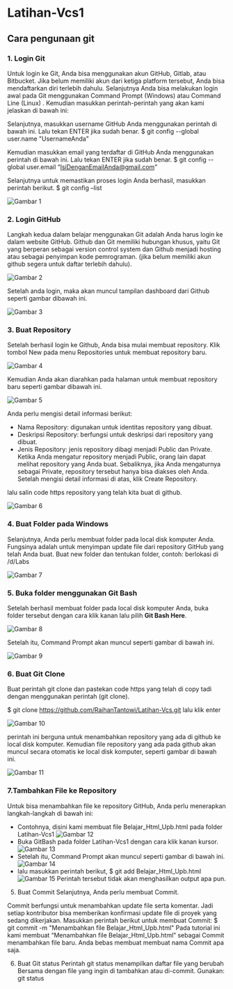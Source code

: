 # Latihan-Vcs1
## Cara pengunaan git

### 1. Login Git
Untuk login ke Git, Anda bisa menggunakan akun GitHub, Gitlab, atau Bitbucket. Jika belum memiliki akun dari ketiga platform tersebut, Anda bisa mendaftarkan diri terlebih dahulu. Selanjutnya Anda bisa melakukan login awal pada Git  menggunakan Command Prompt  (Windows) atau Command Line (Linux) . Kemudian masukkan perintah-perintah yang akan kami jelaskan di bawah ini:

Selanjutnya, masukkan username GitHub Anda menggunakan perintah di bawah ini. Lalu tekan ENTER jika sudah benar.
$ git config --global user.name "UsernameAnda"

Kemudian masukkan email yang terdaftar di GitHub Anda menggunakan perintah di bawah  ini. Lalu tekan ENTER jika sudah benar.
$ git config --global user.email “IsiDenganEmailAnda@gmail.com”

Selanjutnya untuk memastikan proses login Anda berhasil, masukkan perintah berikut.
$ git config –list

![Gambar 1](screenshoot/ss1.png)

 ### 2. Login GitHub
Langkah kedua dalam belajar menggunakan Git adalah Anda harus login ke dalam website GitHub. Github dan Git memiliki hubungan khusus, yaitu Git yang berperan sebagai version control system dan Github menjadi hosting atau sebagai penyimpan kode pemrograman. (jika belum memiliki akun github segera untuk daftar terlebih  dahulu).

![Gambar 2](screenshoot/ss3.png) 

Setelah anda login, maka akan muncul tampilan dashboard dari Github seperti gambar dibawah ini. 

![Gambar 3](screenshoot/ss2.png)

### 3. Buat Repository
Setelah berhasil login ke Github, Anda bisa mulai membuat repository. Klik tombol New pada menu Repositories untuk membuat repository baru. 

![Gambar 4](screenshoot/ss4.png)

Kemudian Anda akan diarahkan pada halaman untuk membuat repository baru seperti gambar dibawah ini.

![Gambar 5](screenshoot/ss5.png)

Anda perlu mengisi detail informasi berikut:
* Nama Repository: digunakan untuk identitas repository yang dibuat.
* Deskripsi Repository: berfungsi untuk deskripsi dari repository yang dibuat.
* Jenis Repository: jenis repository dibagi menjadi Public dan Private. Ketika Anda mengatur repository menjadi Public, orang lain dapat melihat repository yang Anda buat. Sebaliknya, jika Anda mengaturnya sebagai Private, repository tersebut hanya bisa diakses oleh Anda. Setelah mengisi detail informasi di atas, klik Create Repository.

lalu salin code https repository yang telah kita buat di github.

![Gambar 6](screenshoot/ss6.png)
 
### 4. Buat Folder pada Windows
Selanjutnya, Anda perlu membuat folder pada local disk komputer Anda. Fungsinya adalah untuk menyimpan update file dari repository GitHub yang telah Anda buat.
Buat new folder dan tentukan folder, contoh: berlokasi di /d/Labs

![Gambar 7](screenshoot/ss7.png)

### 5. Buka folder menggunakan Git Bash
Setelah berhasil membuat folder pada local disk komputer Anda, buka folder tersebut dengan cara klik kanan lalu pilih **Git Bash Here**.

![Gambar 8](screenshoot/ss8.png)

Setelah itu, Command Prompt akan muncul seperti gambar di bawah ini. 

![Gambar 9](screenshoot/ss9.png)

### 6. Buat Git Clone
Buat perintah git clone dan pastekan code https yang telah di copy tadi dengan menggunakan perintah (git clone). 

$ git clone https://github.com/RaihanTantowi/Latihan-Vcs.git lalu klik enter

![Gambar 10](screenshoot/ss10.png)

perintah ini berguna untuk menambahkan repository yang ada di github ke local disk komputer.
Kemudian file repository yang ada pada github akan muncul secara otomatis ke local disk komputer, seperti gambar di bawah ini. 

![Gambar 11](screenshoot/ss11.png)

### 7.Tambahkan File ke Repository
Untuk bisa menambahkan file ke repository GitHub, Anda perlu menerapkan langkah-langkah di bawah ini:
* Contohnya, disini kami membuat file Belajar_Html_Upb.html pada folder Latihan-Vcs1
![Gambar 12](screenshoot/ss12.png)
* Buka GitBash pada folder Latihan-Vcs1 dengan cara klik kanan kursor.
![Gambar 13](screenshoot/ss13.png)
* Setelah itu, Command Prompt akan muncul seperti gambar di bawah ini.
![Gambar 14](screenshoot/ss14.png)
* lalu masukkan perintah berikut, $ git add Belajar_Html_Upb.html 
![Gambar 15](screenshoot/ss15.png)
Perintah tersebut tidak akan menghasilkan output apa pun.

5.	Buat Commit 
Selanjutnya, Anda perlu membuat Commit.
 
Commit berfungsi untuk menambahkan update file serta komentar. Jadi setiap kontributor bisa memberikan konfirmasi update file di proyek yang sedang dikerjakan. Masukkan perintah berikut untuk membuat Commit:
$ git commit -m "Menambahkan file Belajar_Html_Upb.html"
Pada tutorial ini kami membuat “Menambahkan file Belajar_Html_Upb.html” sebagai Commit menambahkan file baru. Anda bebas membuat membuat nama Commit apa saja.

6.	Buat Git status 
Perintah git status menampilkan daftar file yang berubah Bersama dengan file yang ingin di tambahkan atau di-commit. Gunakan: git status

